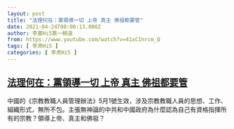 ```yaml
---
layout: post
title: "法理何在：黨領導一切 上帝 真主 佛祖都要管"
date: 2021-04-24T00:00:13.000Z
author: 李肅Hi5第一頻道
from: https://www.youtube.com/watch?v=41xCInrcm_Q
tags: [ 李肃Hi5 ]
categories: [ 李肃Hi5 ]
---
```

<!--1619222413000-->
[法理何在：黨領導一切 上帝 真主 佛祖都要管](https://www.youtube.com/watch?v=41xCInrcm_Q)
------

<div>
中國的《宗教教職人員管理辦法》5月1號生效，涉及宗教教職人員的思想、工作、組織形式，無所不包。主張無神論的中共和中國政府為什麼認為自己有資格指揮所有的宗教？領導上帝、真主和佛祖？
</div>
